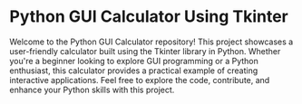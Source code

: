 # Python GUI Calculator Using Tkinter
 Welcome to the Python GUI Calculator repository! This project showcases a user-friendly calculator built using the Tkinter library in Python. Whether you're a beginner looking to explore GUI programming or a Python enthusiast, this calculator provides a practical example of creating interactive applications. Feel free to explore the code, contribute, and enhance your Python skills with this project.

